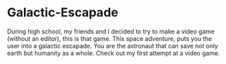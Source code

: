 # Galactic-Escapade
During high school, my friends and I decided to try to make a video game (without an editor), this is that game. This space adventure, puts you the user into a galactic escapade. You are the astronaut that can save not only earth but humanity as a whole. Check out my first attempt at a video game.
